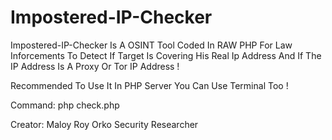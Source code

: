 # Impostered-IP-Checker
Impostered-IP-Checker Is A OSINT Tool Coded In RAW PHP For Law Inforcements To Detect If Target Is Covering His Real Ip Address And If The IP Address Is A Proxy Or Tor IP Address ! 

Recommended To Use It In PHP Server 
You Can Use Terminal Too !

Command:
php check.php

Creator: Maloy Roy Orko
Security Researcher
